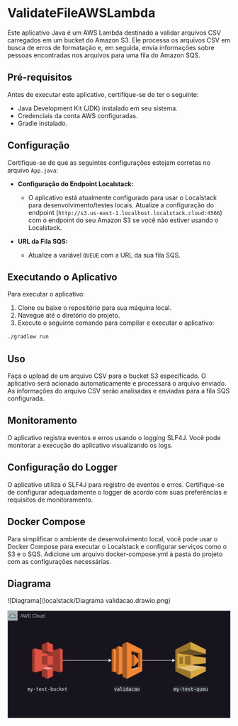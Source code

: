 # ValidateFileAWSLambda

Este aplicativo Java é um AWS Lambda destinado a validar arquivos CSV carregados em um bucket do Amazon S3. Ele processa os arquivos CSV em busca de erros de formatação e, em seguida, envia informações sobre pessoas encontradas nos arquivos para uma fila do Amazon SQS.

## Pré-requisitos

Antes de executar este aplicativo, certifique-se de ter o seguinte:

- Java Development Kit (JDK) instalado em seu sistema.
- Credenciais da conta AWS configuradas.
- Gradle instalado.

## Configuração

Certifique-se de que as seguintes configurações estejam corretas no arquivo `App.java`:

- **Configuração do Endpoint Localstack:**
    - O aplicativo está atualmente configurado para usar o Localstack para desenvolvimento/testes locais. Atualize a configuração do endpoint (`http://s3.us-east-1.localhost.localstack.cloud:4566`) com o endpoint do seu Amazon S3 se você não estiver usando o Localstack.

- **URL da Fila SQS:**
    - Atualize a variável `QUEUE` com a URL da sua fila SQS.

## Executando o Aplicativo

Para executar o aplicativo:

1. Clone ou baixe o repositório para sua máquina local.
2. Navegue até o diretório do projeto.
3. Execute o seguinte comando para compilar e executar o aplicativo:

```bash
./gradlew run 
```



## Uso
Faça o upload de um arquivo CSV para o bucket S3 especificado.
O aplicativo será acionado automaticamente e processará o arquivo enviado.
As informações do arquivo CSV serão analisadas e enviadas para a fila SQS configurada.

## Monitoramento
O aplicativo registra eventos e erros usando o logging SLF4J. Você pode monitorar a execução do aplicativo visualizando os logs.

## Configuração do Logger
O aplicativo utiliza o SLF4J para registro de eventos e erros. Certifique-se de configurar adequadamente o logger de acordo com suas preferências e requisitos de monitoramento.

## Docker Compose
Para simplificar o ambiente de desenvolvimento local, você pode usar o Docker Compose para executar o Localstack e configurar serviços como o S3 e o SQS. Adicione um arquivo docker-compose.yml à pasta do projeto com as configurações necessárias.

## Diagrama

![Diagrama](localstack/Diagrama validacao.drawio.png)

![Diagrama](https://github.com/WalterHeitor/ValidateFileAWSLambda/blob/5e4d2d2e4dc781ff4d7151d2ec55edc184ae6bf2/localstack/Diagrama%20validacao.drawio.png)
